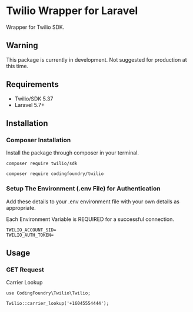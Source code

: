 # Twilio Wrapper for Laravel
Wrapper for Twilio SDK. 

## Warning
This package is currently in development. Not suggested for production at this time.

## Requirements
- Twilio/SDK 5.37
- Laravel 5.7+ 

## Installation

### Composer Installation
Install the package through composer in your terminal.

```
composer require twilio/sdk
```
```
composer require codingfoundry/twilio
```

### Setup The Environment (.env File) for Authentication
Add these details to your .env environment file with your own details as appropriate.

Each Environment Variable is REQUIRED for a successful connection.

```
TWILIO_ACCOUNT_SID=
TWILIO_AUTH_TOKEN=
```

## Usage
### GET Request
Carrier Lookup
```
use CodingFoundry\Twilio\Twilio;

Twilio::carrier_lookup('+16045554444');
```